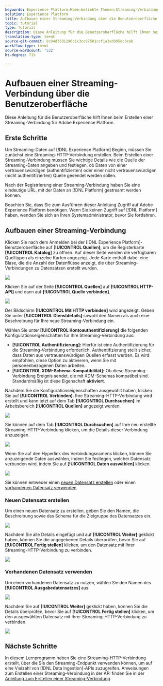 ```yaml
---
keywords: Experience Platform;Home;beliebte Themen;Streaming-Verbindung;Streaming-Verbindung erstellen;UI-Handbuch;Tutorial;Erstellen einer Streaming-Verbindung;Streaming-Verbindung;Erfassung;
solution: Experience Platform
title: Aufbauen einer Streaming-Verbindung über die Benutzeroberfläche
topic: tutorial
type: Tutorial
description: Diese Anleitung für die Benutzeroberfläche hilft Ihnen beim Erstellen einer Streaming-Verbindung für Adobe Experience Platform.
translation-type: tm+mt
source-git-commit: 8c94d3631296c1c3cc97501ccf1a3ed995ec3cab
workflow-type: tm+mt
source-wordcount: '532'
ht-degree: 71%

---
```



# Aufbauen einer Streaming-Verbindung über die Benutzeroberfläche

Diese Anleitung für die Benutzeroberfläche hilft Ihnen beim Erstellen einer Streaming-Verbindung für Adobe Experience Platform.

## Erste Schritte

Um Streaming-Daten auf [!DNL Experience Platform] Beginn, müssen Sie zunächst eine Streaming-HTTP-Verbindung erstellen. Beim Erstellen einer Streaming-Verbindung müssen Sie wichtige Details wie die Quelle der Streaming-Daten angeben und festlegen, ob Daten von einer vertrauenswürdigen (authentifizierten) oder einer nicht vertrauenswürdigen (nicht authentifizierten) Quelle gesendet werden sollen.

Nach der Registrierung einer Streaming-Verbindung haben Sie eine eindeutige URL, mit der Daten an [!DNL Platform] gestreamt werden können.

Beachten Sie, dass Sie zum Ausführen dieser Anleitung Zugriff auf Adobe Experience Platform benötigen. Wenn Sie keinen Zugriff auf [!DNL Platform] haben, wenden Sie sich an Ihren Systemadministrator, bevor Sie fortfahren.

## Aufbauen einer Streaming-Verbindung

Klicken Sie nach dem Anmelden bei der [!DNL Experience Platform]-Benutzeroberfläche auf **[!UICONTROL Quellen]**, um die Registerkarte **[!UICONTROL Katalog]** zu öffnen. Auf dieser Seite werden die verfügbaren Quelltypen als einzelne Karten angezeigt. Jede Karte enthält dabei eine Blase, die die Anzahl der Datenflüsse anzeigt, die über Streaming-Verbindungen zu Datensätzen erstellt wurden.

![](../images/streaming-ingestion/ui/click-sources.png)

Klicken Sie auf der Seite **[!UICONTROL Quellen]** auf **[!UICONTROL HTTP-API]** und dann auf **[!UICONTROL Quelle verbinden]**.

![](../images/streaming-ingestion/ui/click-connect-source.png)

Der Bildschirm **[!UICONTROL Mit HTTP verbinden]** wird angezeigt. Geben Sie unter **[!UICONTROL Dienstdetails]** sowohl den Namen als auch eine Beschreibung für Ihre neue Streaming-Verbindung ein.

Wählen Sie unter **[!UICONTROL Kontoauthentifizierung]** die folgenden Konfigurationseigenschaften für Ihre Streaming-Verbindung aus:

- **[!UICONTROL Authentifizierung]:** Hierfür ist eine Authentifizierung für die Streaming-Verbindung erforderlich. Authentifizierung stellt sicher, dass Daten aus vertrauenswürdigen Quellen erfasst werden. Es wird empfohlen, diese Option zu aktivieren, wenn Sie mit personenbezogenen Daten arbeiten.
- **[!UICONTROL XDM-Schema-Kompatibilität]:** Ob diese Streaming-Verbindung Ereignis sendet, die mit XDM-Schemas kompatibel sind. Standardmäßig ist diese Eigenschaft **aktiviert**.

Nachdem Sie die Konfigurationseigenschaften ausgewählt haben, klicken Sie auf **[!UICONTROL Verbinden]**. Ihre Streaming-HTTP-Verbindung wird erstellt und kann jetzt auf dem Tab **[!UICONTROL Durchsuchen]** im Arbeitsbereich **[!UICONTROL Quellen]** angezeigt werden.

![](../images/streaming-ingestion/ui/http-sources-details.png)

Sie können auf dem Tab **[!UICONTROL Durchsuchen]** auf Ihre neu erstellte Streaming-HTTP-Verbindung klicken, um die Details dieser Verbindung anzuzeigen.

![](../images/streaming-ingestion/ui/browse-sources.png)

Wenn Sie auf den Hyperlink des Verbindungsnamens klicken, können Sie anzuzeigende Daten auswählen, indem Sie festlegen, welcher Datensatz verbunden wird, indem Sie auf **[!UICONTROL Daten auswählen]** klicken.

![](../images/streaming-ingestion/ui/select-data.png)

Sie können entweder einen [neuen Datensatz erstellen](#create-a-new-dataset) oder einen [vorhandenen Datensatz verwenden](#use-an-existing-dataset).

### Neuen Datensatz erstellen

Um einen neuen Datensatz zu erstellen, geben Sie den Namen, die Beschreibung sowie das Schema für die Zielgruppe des Datensatzes ein.

![](../images/streaming-ingestion/ui/create-new-dataset.png)

Nachdem Sie alle Details eingefügt und auf **[!UICONTROL Weiter]** geklickt haben, können Sie die angegebenen Details überprüfen, bevor Sie auf **[!UICONTROL Fertig stellen]** klicken, um den Datensatz mit Ihrer Streaming-HTTP-Verbindung zu verbinden.

![](../images/streaming-ingestion/ui/review-create-new-dataset.png)

### Vorhandenen Datensatz verwenden

Um einen vorhandenen Datensatz zu nutzen, wählen Sie den Namen des **[!UICONTROL Ausgabedatensatzes]** aus.

![](../images/streaming-ingestion/ui/use-existing-dataset.png)

Nachdem Sie auf **[!UICONTROL Weiter]** geklickt haben, können Sie die Details überprüfen, bevor Sie auf **[!UICONTROL Fertig stellen]** klicken, um den ausgewählten Datensatz mit Ihrer Streaming-HTTP-Verbindung zu verbinden.

![](../images/streaming-ingestion/ui/review-existing-dataset.png)

## Nächste Schritte

In diesem Lernprogramm haben Sie eine Streaming-HTTP-Verbindung erstellt, über die Sie den Streaming-Endpunkt verwenden können, um auf eine Vielzahl von [!DNL Data Ingestion]-APIs zuzugreifen. Anweisungen zum Erstellen einer Streaming-Verbindung in der API finden Sie in der [Anleitung zum Erstellen einer Streaming-Verbindung](../tutorials/create-streaming-connection.md).
